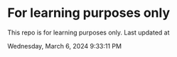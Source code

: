 # For learning purposes only
This repo is for learning purposes only.
Last updated at

Wednesday, March 6, 2024 9:33:11 PM

